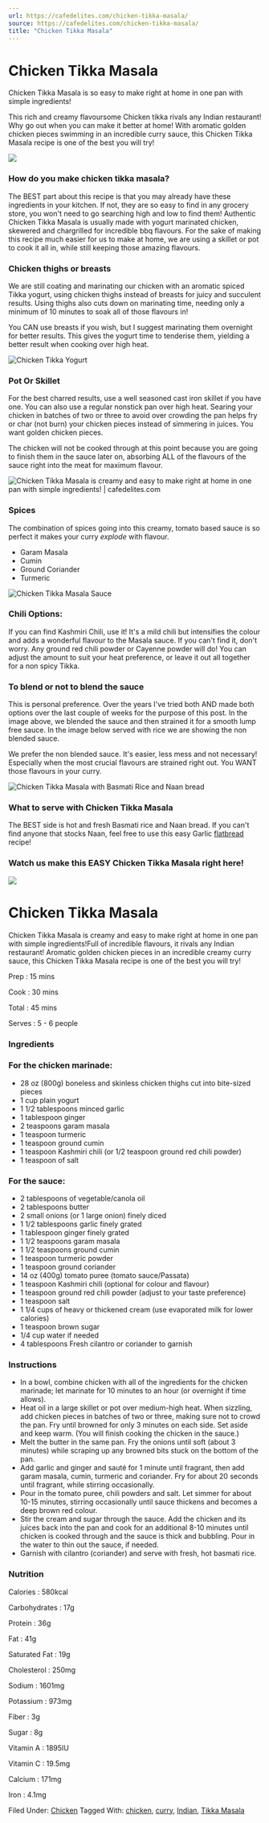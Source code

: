 ```yaml
---
url: https://cafedelites.com/chicken-tikka-masala/
source: https://cafedelites.com/chicken-tikka-masala/
title: "Chicken Tikka Masala"
---
```


# Chicken Tikka Masala

Chicken Tikka Masala is so easy to make right at home in one pan with simple ingredients!

This rich and creamy flavoursome Chicken tikka rivals any Indian restaurant! Why go out when you can make it better at home! With aromatic golden chicken pieces swimming in an incredible curry sauce, this Chicken Tikka Masala recipe is one of the best you will try!

![](208150660f8b030e58b9701311dc2c58956b3fcd.jpg)

<!-- Chicken Tikka Masala is creamy and easy to make right at home in one pan with simple ingredients!Full of incredible flavours, it rivals any Indian restaurant! Aromatic golden chicken pieces in an incredible creamy curry sauce, this Chicken Tikka Masala recipe is one of the best you will try! -->

### How do you make chicken tikka masala?

The BEST part about this recipe is that you may already have these ingredients in your kitchen. If not, they are so easy to find in any grocery store, you won't need to go searching high and low to find them! Authentic Chicken Tikka Masala is usually made with yogurt marinated chicken, skewered and chargrilled for incredible bbq flavours. For the sake of making this recipe much easier for us to make at home, we are using a skillet or pot to cook it all in, while still keeping those amazing flavours.

### Chicken thighs or breasts

We are still coating and marinating our chicken with an aromatic spiced Tikka yogurt, using chicken thighs instead of breasts for juicy and succulent results. Using thighs also cuts down on marinating time, needing only a minimum of 10 minutes to soak all of those flavours in!

You CAN use breasts if you wish, but I suggest marinating them overnight for better results. This gives the yogurt time to tenderise them, yielding a better result when cooking over high heat.

![Chicken Tikka Yogurt](e34129b0e5af87da7fc6666d664062bd179b8425)

### Pot Or Skillet

For the best charred results, use a well seasoned cast iron skillet if you have one. You can also use a regular nonstick pan over high heat. Searing your chicken in batches of two or three to avoid over crowding the pan helps fry or char (not burn) your chicken pieces instead of simmering in juices. You want golden chicken pieces.

The chicken will not be cooked through at this point because you are going to finish them in the sauce later on, absorbing ALL of the flavours of the sauce right into the meat for maximum flavour.

![Chicken Tikka Masala is creamy and easy to make right at home in one pan with simple ingredients! | cafedelites.com](e34129b0e5af87da7fc6666d664062bd179b8425)

### Spices

The combination of spices going into this creamy, tomato based sauce is so perfect it makes your curry _explode_ with flavour.

* Garam Masala
* Cumin
* Ground Coriander
* Turmeric

![Chicken Tikka Masala Sauce](dd4841fc7b13a63234a779b72623db6ca0a3572d)

### Chili Options:

If you can find Kashmiri Chili, use it! It's a mild chili but intensifies the colour and adds a wonderful flavour to the Masala sauce. If you can't find it, don't worry. Any ground red chili powder or Cayenne powder will do! You can adjust the amount to suit your heat preference, or leave it out all together for a non spicy Tikka.

### To blend or not to blend the sauce

This is personal preference. Over the years I've tried both AND made both options over the last couple of weeks for the purpose of this post. In the image above, we blended the sauce and then strained it for a smooth lump free sauce. In the image below served with rice we are showing the non blended sauce.

We prefer the non blended sauce. It's easier, less mess and not necessary! Especially when the most crucial flavours are strained right out. You WANT those flavours in your curry.

![Chicken Tikka Masala with Basmati Rice and Naan bread](dd4841fc7b13a63234a779b72623db6ca0a3572d)

### What to serve with Chicken Tikka Masala

The BEST side is hot and fresh Basmati rice and Naan bread. If you can't find anyone that stocks Naan, feel free to use this easy Garlic [flatbread][9] recipe!

### Watch us make this EASY Chicken Tikka Masala right here!

![](996196e15430cdb6b629db0fd31408921eced488)

# Chicken Tikka Masala

Chicken Tikka Masala is creamy and easy to make right at home in one pan with simple ingredients!Full of incredible flavours, it rivals any Indian restaurant! Aromatic golden chicken pieces in an incredible creamy curry sauce, this Chicken Tikka Masala recipe is one of the best you will try!

Prep
: 15 mins

Cook
: 30 mins

Total
: 45 mins

Serves
: 5 - 6 people

### Ingredients

### For the chicken marinade:

* 28 oz (800g) boneless and skinless chicken thighs cut into bite-sized pieces
* 1 cup plain yogurt
* 1 1/2 tablespoons minced garlic
* 1 tablespoon ginger
* 2 teaspoons garam masala
* 1 teaspoon turmeric
* 1 teaspoon ground cumin
* 1 teaspoon Kashmiri chili (or 1/2 teaspoon ground red chili powder)
* 1 teaspoon of salt

### For the sauce:

* 2 tablespoons of vegetable/canola oil
* 2 tablespoons butter
* 2 small onions (or 1 large onion) finely diced
* 1 1/2 tablespoons garlic finely grated
* 1 tablespoon ginger finely grated
* 1 1/2 teaspoons garam masala
* 1 1/2 teaspoons ground cumin
* 1 teaspoon turmeric powder
* 1 teaspoon ground coriander
* 14 oz (400g) tomato puree (tomato sauce/Passata)
* 1 teaspoon Kashmiri chili (optional for colour and flavour)
* 1 teaspoon ground red chili powder (adjust to your taste preference)
* 1 teaspoon salt
* 1 1/4 cups of heavy or thickened cream (use evaporated milk for lower calories)
* 1 teaspoon brown sugar
* 1/4 cup water if needed
* 4 tablespoons Fresh cilantro or coriander to garnish

### Instructions

* In a bowl, combine chicken with all of the ingredients for the chicken marinade; let marinate for 10 minutes to an hour (or overnight if time allows).
* Heat oil in a large skillet or pot over medium-high heat. When sizzling, add chicken pieces in batches of two or three, making sure not to crowd the pan. Fry until browned for only 3 minutes on each side. Set aside and keep warm. (You will finish cooking the chicken in the sauce.)
* Melt the butter in the same pan. Fry the onions until soft (about 3 minutes) while scraping up any browned bits stuck on the bottom of the pan. 
* Add garlic and ginger and sauté for 1 minute until fragrant, then add garam masala, cumin, turmeric and coriander. Fry for about 20 seconds until fragrant, while stirring occasionally.
* Pour in the tomato puree, chili powders and salt. Let simmer for about 10-15 minutes, stirring occasionally until sauce thickens and becomes a deep brown red colour.
* Stir the cream and sugar through the sauce. Add the chicken and its juices back into the pan and cook for an additional 8-10 minutes until chicken is cooked through and the sauce is thick and bubbling. Pour in the water to thin out the sauce, if needed.
* Garnish with cilantro (coriander) and serve with fresh, hot basmati rice.

### Nutrition

Calories
: 580kcal

Carbohydrates
: 17g

Protein
: 36g

Fat
: 41g

Saturated Fat
: 19g

Cholesterol
: 250mg

Sodium
: 1601mg

Potassium
: 973mg

Fiber
: 3g

Sugar
: 8g

Vitamin A
: 1895IU

Vitamin C
: 19.5mg

Calcium
: 171mg

Iron
: 4.1mg


Filed Under: [Chicken][11] Tagged With: [chicken][12], [curry][13], [Indian][14], [Tikka Masala][15]

[0]: https://cafedelites.com/author/liberationhotmail-com-au/
[7]: #wprm-recipe-container-51814
[9]: https://cafedelites.com/easy-garlic-flatbread-recipe/
[11]: https://cafedelites.com/category/dinner-recipes/chicken-recipes/
[12]: https://cafedelites.com/tag/chicken/
[13]: https://cafedelites.com/tag/curry/
[14]: https://cafedelites.com/tag/indian/
[15]: https://cafedelites.com/tag/tikka-masala/
